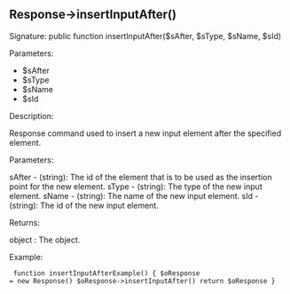 ## Response->insertInputAfter()

Signature: public function insertInputAfter($sAfter, $sType, $sName, $sId)

Parameters:

* $sAfter
* $sType
* $sName
* $sId

Description:

Response command used to insert a new input element after the
specified element.

Parameters:

sAfter - (string):  The id of the element that is to be used
as the insertion point for the new element.
sType - (string):  The type of the new input element.
sName - (string):  The name of the new input element.
sId - (string):  The id of the new input element.

Returns:

object : The <Response> object.

Example:
<code><pre>
function insertInputAfterExample()
{
    $oResponse = new Response()
    $oResponse->insertInputAfter()
    return $oResponse
}
</pre></code>